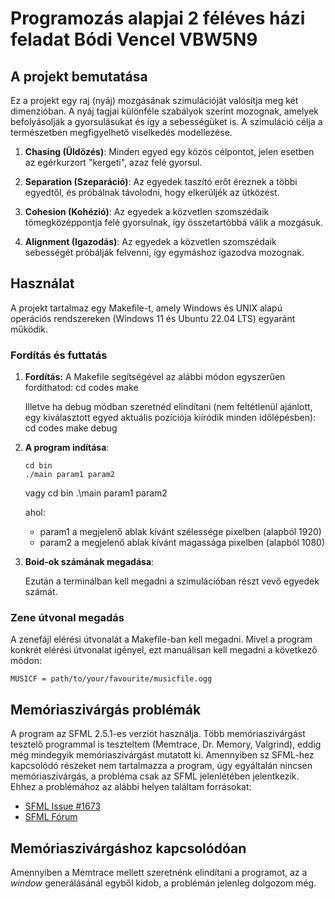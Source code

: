 # Programozás alapjai 2 féléves házi feladat Bódi Vencel VBW5N9

## A projekt bemutatása

Ez a projekt egy raj (nyáj) mozgásának szimulációját valósítja meg két dimenzióban. A nyáj tagjai különféle szabályok szerint mozognak, amelyek befolyásolják a gyorsulásukat és így a sebességüket is. A szimuláció célja a természetben megfigyelhető viselkedés modellezése.

 1) **Chasing (Üldözés)**: Minden egyed egy közös célpontot, jelen esetben az egérkurzort "kergeti", azaz felé gyorsul.

 2) **Separation (Szeparáció)**: Az egyedek taszító erőt éreznek a többi egyedtől, és próbálnak távolodni, hogy elkerüljék az ütközést.

 3) **Cohesion (Kohézió)**: Az egyedek a közvetlen szomszédaik tömegközéppontja felé gyorsulnak, így összetartóbbá válik a mozgásuk.

 4) **Alignment (Igazodás)**: Az egyedek a közvetlen szomszédaik sebességét próbálják felvenni, így egymáshoz igazodva mozognak.

## Használat

A projekt tartalmaz egy Makefile-t, amely Windows és UNIX alapú operációs rendszereken (Windows 11 és Ubuntu 22.04 LTS) egyaránt működik.

### Fordítás és futtatás

 1) **Fordítás:**
    A Makefile segítségével az alábbi módon egyszerűen fordíthatod:
        cd codes
        make

    Illetve ha debug módban szeretnéd elindítani (nem feltétlenül ajánlott, egy kiválasztott egyed aktuális pozíciója kiíródik minden időlépésben):
        cd codes
        make debug

 2) **A program indítása**:

        cd bin
        ./main param1 param2    

    vagy
        cd bin
        .\main param1 param2

    ahol:

    - param1 a megjelenő ablak kívánt szélessége pixelben (alapból 1920)
    - param2 a megjelenő ablak kívánt magassága pixelben (alapból 1080)

 3) **Boid-ok számának megadása**:

    Ezután a terminálban kell megadni a szimulációban részt vevő egyedek számát.  

### Zene útvonal megadás

A zenefájl elérési útvonalát a Makefile-ban kell megadni. Mivel a program konkrét elérési útvonalat igényel, ezt manuálisan kell megadni a következő módon:

    MUSICF = path/to/your/favourite/musicfile.ogg

## Memóriaszivárgás problémák

A program az SFML 2.5.1-es verziót használja. Több memóriaszivárgást tesztelő programmal is teszteltem (Memtrace, Dr. Memory, Valgrind), eddig még mindegyik memóriaszivárgást mutatott ki. Amennyiben sz SFML-hez kapcsolódó részeket nem tartalmazza a program, úgy egyáltalán nincsen memóriaszivárgás, a probléma csak az SFML jelenlétében jelentkezik. Ehhez a problémához az alábbi helyen találtam forrásokat:

- [SFML Issue #1673](https://github.com/SFML/SFML/issues/1673)
- [SFML Fórum](https://en.sfml-dev.org/forums/index.php?topic=27777.0)

## Memóriaszivárgáshoz kapcsolódóan

Amennyiben a Memtrace mellett szeretnénk elindítani a programot, az a *window* generálásánál egyből kidob, a problémán jelenleg dolgozom még.
